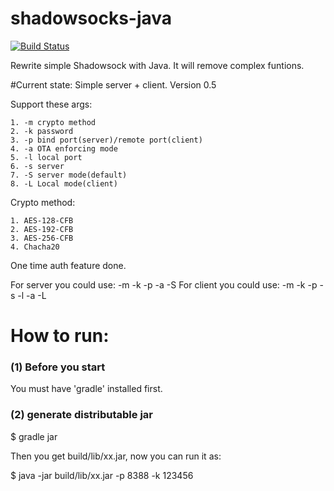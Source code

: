 shadowsocks-java
================

[![Build Status](https://travis-ci.org/bestoa/shadowsocks-java.svg?branch=master)](https://travis-ci.org/bestoa/shadowsocks-java)

Rewrite simple Shadowsock with Java.
It will remove complex funtions.

#Current state:
Simple server + client. Version 0.5

Support these args:

    1. -m crypto method
    2. -k password
    3. -p bind port(server)/remote port(client)
    4. -a OTA enforcing mode
    5. -l local port
    6. -s server
    7. -S server mode(default)
    8. -L Local mode(client)

Crypto method: 

    1. AES-128-CFB
    2. AES-192-CFB
    3. AES-256-CFB
    4. Chacha20

One time auth feature done.

For server you could use: -m -k -p -a -S
For client you could use: -m -k -p -s -l -a -L

How to run:
===========
### (1) Before you start
You must have 'gradle' installed first.

### (2) generate distributable jar
$ gradle jar

Then you get build/lib/xx.jar, now you can run it as:

$ java -jar build/lib/xx.jar -p 8388 -k 123456
